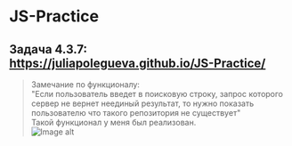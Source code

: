 # JS-Practice
## Задача 4.3.7: https://juliapolegueva.github.io/JS-Practice/

>Замечание по функционалу:  
"Если пользователь введет в поисковую строку, запрос которого сервер не вернет неединый результат, то нужно показать пользователю что такого репозитория не существует"  
  Такой функционал у меня был реализован.    
  ![Image alt](https://i.postimg.cc/2yxwDk0b/z-UK8u-Bqahij8f-RZC-7e-RULc9-Z1ui6-KRi6f-BBg-Gk-NXEI-z7-Yv-Mb-TAzp-N9lo-E3r-PJR9a3-HPRk-9d1-Moy-ESFt-Et6-Plj.jpg)

